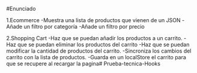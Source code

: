 #Enunciado

1.Ecommerce
-Muestra una lista de productos que vienen de un JSON
-Añade un filtro por categoría
-Añade un filtro por precio

2.Shopping Cart
-Haz que se puedan añadir los productos a un carrito.
-Haz que se puedan eliminar los productos del carrito
-Haz que se puedan modificar la cantidad de productos del carrito.
-Sincroniza los cambios del carrito con la lista de productos.
-Guarda en un localStore el carrito para que se recupere al recargar la pagina# Prueba-tecnica-Hooks
